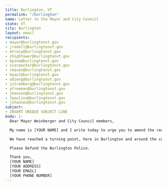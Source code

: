 ```yaml
---
title: Burlington, VT
permalink: "/burlington"
name: Letter to the Mayor and City Council
state: VT
city: Burlington
layout: email
recipients:
- mayor@burlingtonvt.gov
- jredell@burlingtonvt.gov
- mtracy@burlingtonvt.gov
- zhightower@burlingtonvt.gov
- bpine@burlingtonvt.gov
- scarpenter@burlingtonvt.gov
- cmason@burlingtonvt.gov
- kpaul@burlingtonvt.gov
- adieng@burlingtonvt.gov
- jstromberg@burlingtonvt.gov
- pfreeman@burlingtonvt.gov
- jhanson@burlingtonvt.gov
- fpaulino@burlingtonvt.gov
- jshannon@burlingtonvt.gov
subject:
- INSERT UNIQUE SUBJECT LINE
body: |-
  Dear Mayor Weinberger and City Council members,

  My name is [YOUR NAME] and I write today to urge you to amend the recommended budget for FY 2020-21. In light of the continued devaluation of Black life in this country, there needs to be change to the ways towns and cities spend their money. The BPD is no longer the best use of city funds. Particularly after the BPD refuses to fire the 3 officers who have been known to abuse Black people. Black people make up approximately 1.4% of the population of Vermont, yet almost 8% of the state's prisoners are Black. This is one of the highest disparities in the country, at a rate of almost 10 to 1 (https://www.sentencingproject.org/publications/color-of-justice-racial-and-ethnic-disparity-in-state-prisons/)

  We have reached a turning point, here in Burlington and around the country. We may choose to divert funds from an increasingly militarized police force and invest in community education, health, and employment. Or we may increase already sizable budgets and escalate the terror Black Americans face on our streets. I hope you all will choose the former.

  Please Defund the Burlington Police.

  Thank you,
  [YOUR NAME]
  [YOUR ADDRESS]
  [YOUR EMAIL]
  [YOUR PHONE NUMBER]
---
```


